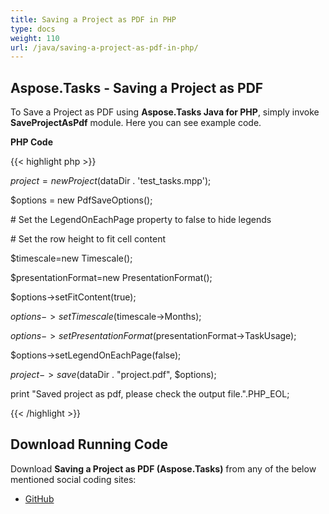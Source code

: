 ```yaml
---
title: Saving a Project as PDF in PHP
type: docs
weight: 110
url: /java/saving-a-project-as-pdf-in-php/
---
```


## **Aspose.Tasks - Saving a Project as PDF**
To Save a Project as PDF using **Aspose.Tasks Java for PHP**, simply invoke **SaveProjectAsPdf** module. Here you can see example code.

**PHP Code**

{{< highlight php >}}



$project = new Project($dataDir . 'test_tasks.mpp');

$options = new PdfSaveOptions();

\# Set the LegendOnEachPage property to false to hide legends

\# Set the row height to fit cell content

$timescale=new Timescale();

$presentationFormat=new PresentationFormat();

$options->setFitContent(true);

$options->setTimescale($timescale->Months);

$options->setPresentationFormat($presentationFormat->TaskUsage);

$options->setLegendOnEachPage(false);

$project->save($dataDir . "project.pdf", $options);

print "Saved project as pdf, please check the output file.".PHP_EOL;

{{< /highlight >}}
## **Download Running Code**
Download **Saving a Project as PDF (Aspose.Tasks)** from any of the below mentioned social coding sites:

- [GitHub](https://github.com/aspose-tasks/Aspose.Tasks-for-Java/blob/master/Plugins/Aspose_Tasks_Java_for_PHP/src/aspose/tasks/WorkingWithProjects/SaveProjectAsPdf.php)
